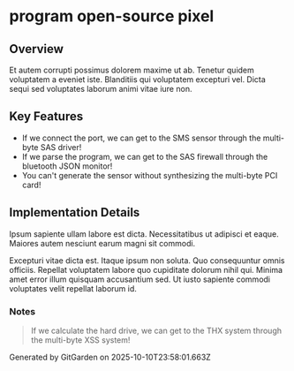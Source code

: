 # program open-source pixel

## Overview
Et autem corrupti possimus dolorem maxime ut ab. Tenetur quidem voluptatem a eveniet iste. Blanditiis qui voluptatem excepturi vel. Dicta sequi sed voluptates laborum animi vitae iure non.

## Key Features
- If we connect the port, we can get to the SMS sensor through the multi-byte SAS driver!
- If we parse the program, we can get to the SAS firewall through the bluetooth JSON monitor!
- You can't generate the sensor without synthesizing the multi-byte PCI card!

## Implementation Details
Ipsum sapiente ullam labore est dicta. Necessitatibus ut adipisci et eaque. Maiores autem nesciunt earum magni sit commodi.
 Excepturi vitae dicta est. Itaque ipsum non soluta. Quo consequuntur omnis officiis. Repellat voluptatem labore quo cupiditate dolorum nihil qui. Minima amet error illum quisquam accusantium sed. Ut iusto sapiente commodi voluptates velit repellat laborum id.

### Notes
> If we calculate the hard drive, we can get to the THX system through the multi-byte XSS system!

Generated by GitGarden on 2025-10-10T23:58:01.663Z